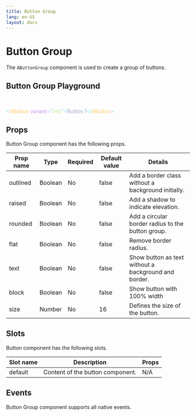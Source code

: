 ```yaml
---
title: Button Group
lang: en-US
layout: docs
---
```


<script setup lang="ts">
import { AButtonGroup} from '../../src/'
import { AButtonGroupMeta } from '../../src/components/AButtonGroup/AButtonGroup.meta'
import PG from '../../src/playground/PG.vue'
</script>

# Button Group

The <code>AButtonGroup</code> component is used to create a group of buttons.

## Button Group Playground

&nbsp;

  <div>
    <PG :comp="AButtonGroup" :comp-meta="AButtonGroupMeta">
    <span class="line"><span style="color:#89DDFF;">&lt;</span><span style="color:#FFCB6B;">AButton</span><span style="color:#89DDFF;"> </span><span style="color:#C792EA;">variant</span><span style="color:#89DDFF;">=</span><span style="color:#89DDFF;">"</span><span style="color:#C3E88D;">info</span><span style="color:#89DDFF;">"</span><span style="color:#89DDFF;">&gt;</span><span style="color:#A6ACCD;">Button 1</span><span style="color:#89DDFF;">&lt;/</span><span style="color:#FFCB6B;">AButton</span><span style="color:#89DDFF;">&gt;</span></span>
    </PG>
  </div>

## Props

Button Group component has the following props.

| Prop name | Type    | Required | Default value | Details                                              |
| --------- | ------- | -------- | ------------- | ---------------------------------------------------- |
| outlined  | Boolean | No       | false         | Add a border class without a background initially.   |
| raised    | Boolean | No       | false         | Add a shadow to indicate elevation.                  |
| rounded   | Boolean | No       | false         | Add a circular border radius to the button group.    |
| flat      | Boolean | No       | false         | Remove border radius.                                |
| text      | Boolean | No       | false         | Show button as text without a background and border. |
| block     | Boolean | No       | false         | Show button with 100% width                          |
| size      | Number  | No       | 16            | Defines the size of the button.                      |

## Slots

Button component has the following slots.

| Slot name | Description                      | Props |
| --------- | -------------------------------- | ----- |
| default   | Content of the button component. | N/A   |

## Events

Button Group component supports all native events.
